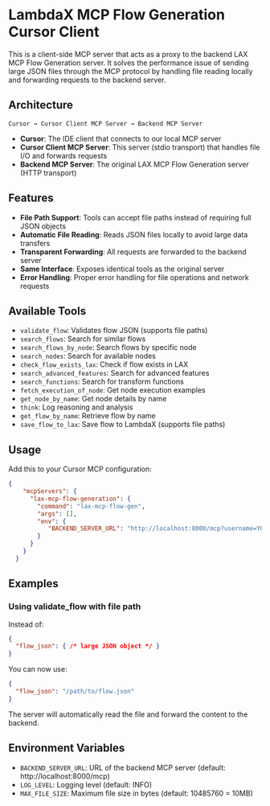 # LambdaX MCP Flow Generation Cursor Client

This is a client-side MCP server that acts as a proxy to the backend LAX MCP Flow Generation server. It solves the performance issue of sending large JSON files through the MCP protocol by handling file reading locally and forwarding requests to the backend server.

## Architecture

```
Cursor → Cursor Client MCP Server → Backend MCP Server
```

- **Cursor**: The IDE client that connects to our local MCP server
- **Cursor Client MCP Server**: This server (stdio transport) that handles file I/O and forwards requests
- **Backend MCP Server**: The original LAX MCP Flow Generation server (HTTP transport)

## Features

- **File Path Support**: Tools can accept file paths instead of requiring full JSON objects
- **Automatic File Reading**: Reads JSON files locally to avoid large data transfers
- **Transparent Forwarding**: All requests are forwarded to the backend server
- **Same Interface**: Exposes identical tools as the original server
- **Error Handling**: Proper error handling for file operations and network requests

## Available Tools

- `validate_flow`: Validates flow JSON (supports file paths)
- `search_flows`: Search for similar flows
- `search_flows_by_node`: Search flows by specific node
- `search_nodes`: Search for available nodes
- `check_flow_exists_lax`: Check if flow exists in LAX
- `search_advanced_features`: Search for advanced features
- `search_functions`: Search for transform functions
- `fetch_execution_of_node`: Get node execution examples
- `get_node_by_name`: Get node details by name
- `think`: Log reasoning and analysis
- `get_flow_by_name`: Retrieve flow by name
- `save_flow_to_lax`: Save flow to LambdaX (supports file paths)

## Usage

Add this to your Cursor MCP configuration:

```json
{
    "mcpServers": {
      "lax-mcp-flow-generation": {
        "command": "lax-mcp-flow-gen",
        "args": [],
        "env": {
           "BACKEND_SERVER_URL": "http://localhost:8000/mcp?username=YOUR_USERNAME&password=YOUR_PASSWORD"
        }
      }
    }
  }
```

## Examples

### Using validate_flow with file path

Instead of:
```json
{
  "flow_json": { /* large JSON object */ }
}
```

You can now use:
```json
{
  "flow_json": "/path/to/flow.json"
}
```

The server will automatically read the file and forward the content to the backend.

## Environment Variables

- `BACKEND_SERVER_URL`: URL of the backend MCP server (default: http://localhost:8000/mcp)
- `LOG_LEVEL`: Logging level (default: INFO)
- `MAX_FILE_SIZE`: Maximum file size in bytes (default: 10485760 = 10MB)